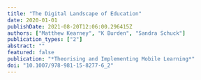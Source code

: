 ```yaml
---
title: "The Digital Landscape of Education"
date: 2020-01-01
publishDate: 2021-08-20T12:06:00.296415Z
authors: ["Matthew Kearney", "K Burden", "Sandra Schuck"]
publication_types: ["2"]
abstract: ""
featured: false
publication: "*Theorising and Implementing Mobile Learning*"
doi: "10.1007/978-981-15-8277-6_2"
---
```


